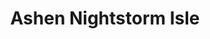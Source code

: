 ---
title: Ashen Nightstorm Isle
layout: projectpage
group: gamedev

urlsafetitle: ashen
image: images/ashen.png
description: I worked on gameplay bug fixes in Ashen Nightstorm Isle. Set in a sprawling open world, Ashen is a tight, 3rd person, skill-based action RPG about guiding your wanderer through a newly lit world. 
source:
exe:
---